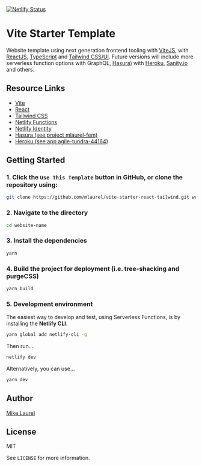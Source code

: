 [![Netlify Status](https://api.netlify.com/api/v1/badges/01f1abc2-7fe6-481a-970a-250f9da9b8fc/deploy-status)](https://app.netlify.com/sites/serverless-starter-eleventy-tailwind/deploys)

# Vite Starter Template

Website template using next generation frontend tooling with [ViteJS](https://vitejs.dev), with [ReactJS](https://reactjs.org),  [TypeScript](https://github.com/vitejs/create-vite-app/tree/master/template-react-ts) and [Tailwind CSS/UI](https://tailwindcss.com).   Future versions will include more serverless function options with GraphQL, [Hasura)](https://cloud.hasura.io/projects) with [Heroku](https://dashboard.heroku.com/), [Sanity.io](https://sanity.io) and others.

## Resource Links

- [Vite](https://vitejs.dev/)
- [React](https://www.reactjs.org)
- [Tailwind CSS](https://tailwindcss.com)
- [Netlify Functions](https://app.netlify.com/sites/mlaurel-serverless-movies/functions)
- [Netlify Identity](https://app.netlify.com/sites/mlaurel-serverless-movies/identity)
- [Hasura (see project mlaurel-fem)](https://cloud.hasura.io/projects)
- [Heroku (see app agile-tundra-44164)](https://dashboard.heroku.com/apps/agile-tundra-44164)

## Getting Started

### 1. Click the `Use This Template` button in GitHub, or clone the repository using:

```sh
git clone https://github.com/mlaurel/vite-starter-react-tailwind.git website-name
```

### 2. Navigate to the directory

```sh
cd website-name
```

### 3. Install the dependencies

```sh
yarn
```

### 4. Build the project for deployment (i.e. tree-shacking and purgeCSS)

```sh
yarn build
```

### 5. Development environment

The easiest way to develop and test, using Serverless Functions, is by installing the **Netlify CLI**.

```sh
yarn global add netlify-cli -g
```

Then run...

```sh
netlify dev
```

Alternatively, you can use...

```sh
yarn dev
```

## Author

[Mike Laurel](https://www.github.com/mlaurel)

## License

MIT

See `LICENSE` for more information.
